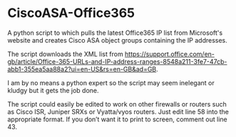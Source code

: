 # CiscoASA-Office365
A python script to which pulls the latest Office365 IP list from Microsoft's website and creates Cisco ASA object groups containing the IP addresses.

The script downloads the XML list from https://support.office.com/en-gb/article/Office-365-URLs-and-IP-address-ranges-8548a211-3fe7-47cb-abb1-355ea5aa88a2?ui=en-US&rs=en-GB&ad=GB.

I am by no means a python expert so the script may seem inelegant or kludgy but it gets the job done.

The script could easily be edited to work on other firewalls or routers such as Cisco ISR, Juniper SRXs or Vyatta/vyos routers. Just edit line 58 into the appropriate format.
If you don’t want it to print to screen, comment out line 43.
